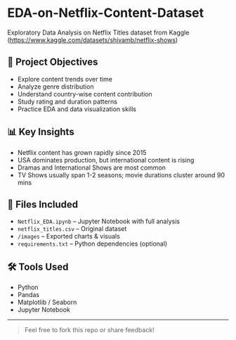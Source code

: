 # EDA-on-Netflix-Content-Dataset
Exploratory Data Analysis on Netflix Titles dataset from Kaggle (https://www.kaggle.com/datasets/shivamb/netflix-shows)

## 📌 Project Objectives
- Explore content trends over time
- Analyze genre distribution
- Understand country-wise content contribution
- Study rating and duration patterns
- Practice EDA and data visualization skills

## 📊 Key Insights
- Netflix content has grown rapidly since 2015
- USA dominates production, but international content is rising
- Dramas and International Shows are most common
- TV Shows usually span 1-2 seasons; movie durations cluster around 90 mins

## 📁 Files Included
- `Netflix_EDA.ipynb` – Jupyter Notebook with full analysis
- `netflix_titles.csv` – Original dataset
- `/images` – Exported charts & visuals
- `requirements.txt` – Python dependencies (optional)

## 🛠 Tools Used
- Python
- Pandas
- Matplotlib / Seaborn
- Jupyter Notebook

---

> Feel free to fork this repo or share feedback!
